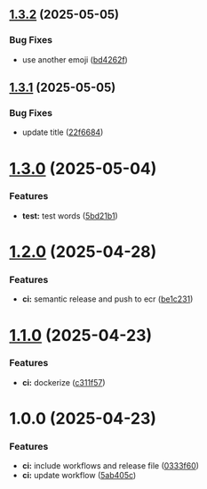 ## [1.3.2](https://github.com/ccrawford4/search-app/compare/v1.3.1...v1.3.2) (2025-05-05)


### Bug Fixes

* use another emoji ([bd4262f](https://github.com/ccrawford4/search-app/commit/bd4262fb7915b7aebff92e9888fe4cb726baaa4c))

## [1.3.1](https://github.com/ccrawford4/search-app/compare/v1.3.0...v1.3.1) (2025-05-05)


### Bug Fixes

* update title ([22f6684](https://github.com/ccrawford4/search-app/commit/22f6684f2fd44502b6c31ee9fff1abb5967eeda6))

# [1.3.0](https://github.com/ccrawford4/search-app/compare/v1.2.0...v1.3.0) (2025-05-04)


### Features

* **test:** test words ([5bd21b1](https://github.com/ccrawford4/search-app/commit/5bd21b16349087bd34e2b6cf63cead91cc9e2d9b))

# [1.2.0](https://github.com/ccrawford4/search-app/compare/v1.1.0...v1.2.0) (2025-04-28)


### Features

* **ci:** semantic release and push to ecr ([be1c231](https://github.com/ccrawford4/search-app/commit/be1c231f4b2b59ae2c8af3db28e3065c1d9d7ab7))

# [1.1.0](https://github.com/ccrawford4/search-app/compare/v1.0.0...v1.1.0) (2025-04-23)


### Features

* **ci:** dockerize ([c311f57](https://github.com/ccrawford4/search-app/commit/c311f57c40215dfceb1e5597bbc8250b409b9746))

# 1.0.0 (2025-04-23)


### Features

* **ci:** include workflows and release file ([0333f60](https://github.com/ccrawford4/search-app/commit/0333f601a9120f72c908feeb3439d48909742c4d))
* **ci:** update workflow ([5ab405c](https://github.com/ccrawford4/search-app/commit/5ab405ce1596e68a91eb336e80af79046cebf796))
